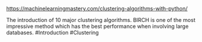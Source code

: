 https://machinelearningmastery.com/clustering-algorithms-with-python/

The introduction of 10 major clustering algorithms. BIRCH is one of the most impressive method which has the best performance when involving large databases.
#Introduction #Clustering 
